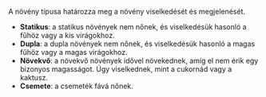 A növény típusa határozza meg a növény viselkedését és megjelenését.

- **Statikus**: a statikus növények nem nőnek, és viselkedésük hasonló a fűhöz vagy a kis virágokhoz.
- **Dupla**: a dupla növények nem nőnek, és viselkedésük hasonló a magas fűhöz vagy a magas virágokhoz.
- **Növekvő**: a növekvő növények idővel növekednek, amíg el nem érik egy bizonyos magasságot.
  Úgy viselkednek, mint a cukornád vagy a kaktusz.
- **Csemete**: a csemeték fává nőnek.
